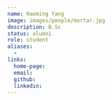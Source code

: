 ```yaml
---
name: Haoming Yang
image: images/people/mortar.jpg
description: B.Sc
status: alumni
role: student
aliases:
  - 
links: 
  home-page: 
  email: 
  github: 
  linkedin: 
---
```

